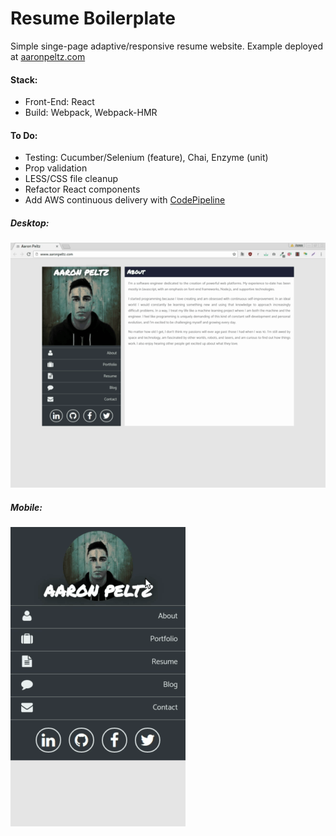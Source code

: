 # Resume Boilerplate
Simple singe-page adaptive/responsive resume website.
Example deployed at [aaronpeltz.com](http://www.aaronpeltz.com)

#### Stack:
 * Front-End: React
 * Build: Webpack, Webpack-HMR
#### To Do:
 * Testing: Cucumber/Selenium (feature), Chai, Enzyme (unit)
 * Prop validation
 * LESS/CSS file cleanup
 * Refactor React components
 * Add AWS continuous delivery with [CodePipeline](https://aws.amazon.com/codepipeline/)

##### Desktop:
![Demo1](https://github.com/apeltz/resume-website/blob/master/readmeassets/flowdesktop.gif)
##### Mobile:
![Demo1](https://github.com/apeltz/resume-website/blob/master/readmeassets/flowmobile.gif)

